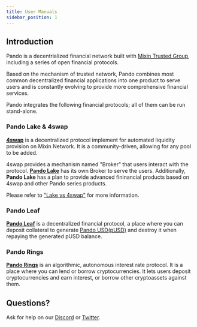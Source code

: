 ```yaml
---
title: User Manuals
sidebar_position: 1
---
```


## Introduction

Pando is a decentrialized financial network built with [Mixin Trusted Group](https://developers.mixin.one/document/mainnet/mtg), including a series of open financial protocols.

Based on the mechanism of trusted network, Pando combines most common decentralized financial applications into one product to serve users and is constantly evolving to provide more comprehensive financial services.

Pando integrates the following financial protocols; all of them can be run stand-alone.

### Pando Lake & 4swap

**[4swap](https://4swap.org)** is a decentralized protocol implement for automated liquidity provision on Mixin Network. It  is a community-driven, allowing for any pool to be added.

4swap provides a mechanism named "Broker" that users interact with the protocol. [**Pando Lake**](lake/intro)  has its own Broker to serve the users. Additionally, **Pando Lake** has a plan to provide advanced fininancial products based on 4swap and other Pando series products.

Please refer to ["Lake vs 4swap"](lake/other-faqs/lake-vs-4swap) for more information.

### Pando Leaf

[**Pando Leaf**](leaf/intro) is a decentralized financial protocol, a place where you can deposit collateral to generate  [Pando USD(pUSD)](leaf/pusd) and destroy it when repaying the generated pUSD balance.


### Pando Rings

[**Pando Rings**](rings/intro) is an algorithmic, autonomous interest rate protocol. It is a place where you can lend or borrow cryptocurrencies. It lets users deposit cryptocurrencies and earn interest, or borrow other cryptoassets against them.

## Questions?

Ask for help on our [Discord](https://discord.gg/CNS4QQ6w5u) or [Twitter](https://twitter.com/pando_im).